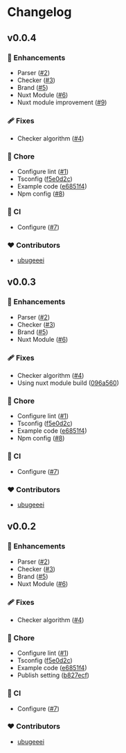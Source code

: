 # Changelog


## v0.0.4


### 🚀 Enhancements

- Parser ([#2](https://github.com/mates-system/schemasset/pull/2))
- Checker ([#3](https://github.com/mates-system/schemasset/pull/3))
- Brand ([#5](https://github.com/mates-system/schemasset/pull/5))
- Nuxt Module ([#6](https://github.com/mates-system/schemasset/pull/6))
- Nuxt module improvement ([#9](https://github.com/mates-system/schemasset/pull/9))

### 🩹 Fixes

- Checker algorithm ([#4](https://github.com/mates-system/schemasset/pull/4))

### 🏡 Chore

- Configure lint ([#1](https://github.com/mates-system/schemasset/pull/1))
- Tsconfig ([f5e0d2c](https://github.com/mates-system/schemasset/commit/f5e0d2c))
- Example code ([e6851f4](https://github.com/mates-system/schemasset/commit/e6851f4))
- Npm config ([#8](https://github.com/mates-system/schemasset/pull/8))

### 🤖 CI

- Configure ([#7](https://github.com/mates-system/schemasset/pull/7))

### ❤️ Contributors

- [ubugeeei](https://github.com/ubugeeei)

## v0.0.3


### 🚀 Enhancements

- Parser ([#2](https://github.com/mates-system/schemasset/pull/2))
- Checker ([#3](https://github.com/mates-system/schemasset/pull/3))
- Brand ([#5](https://github.com/mates-system/schemasset/pull/5))
- Nuxt Module ([#6](https://github.com/mates-system/schemasset/pull/6))

### 🩹 Fixes

- Checker algorithm ([#4](https://github.com/mates-system/schemasset/pull/4))
- Using nuxt module build ([096a560](https://github.com/mates-system/schemasset/commit/096a560))

### 🏡 Chore

- Configure lint ([#1](https://github.com/mates-system/schemasset/pull/1))
- Tsconfig ([f5e0d2c](https://github.com/mates-system/schemasset/commit/f5e0d2c))
- Example code ([e6851f4](https://github.com/mates-system/schemasset/commit/e6851f4))
- Npm config ([#8](https://github.com/mates-system/schemasset/pull/8))

### 🤖 CI

- Configure ([#7](https://github.com/mates-system/schemasset/pull/7))

### ❤️ Contributors

- [ubugeeei](https://github.com/ubugeeei)

## v0.0.2


### 🚀 Enhancements

- Parser ([#2](https://github.com/mates-system/schemasset/pull/2))
- Checker ([#3](https://github.com/mates-system/schemasset/pull/3))
- Brand ([#5](https://github.com/mates-system/schemasset/pull/5))
- Nuxt Module ([#6](https://github.com/mates-system/schemasset/pull/6))

### 🩹 Fixes

- Checker algorithm ([#4](https://github.com/mates-system/schemasset/pull/4))

### 🏡 Chore

- Configure lint ([#1](https://github.com/mates-system/schemasset/pull/1))
- Tsconfig ([f5e0d2c](https://github.com/mates-system/schemasset/commit/f5e0d2c))
- Example code ([e6851f4](https://github.com/mates-system/schemasset/commit/e6851f4))
- Publish setting ([b827ecf](https://github.com/mates-system/schemasset/commit/b827ecf))

### 🤖 CI

- Configure ([#7](https://github.com/mates-system/schemasset/pull/7))

### ❤️ Contributors

- [ubugeeei](https://github.com/ubugeeei)

